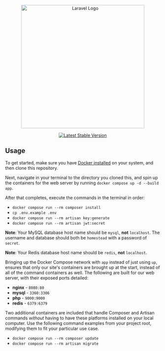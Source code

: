 <p align="center"><a href="https://laravel.com" target="_blank"><img src="https://raw.githubusercontent.com/laravel/art/master/logo-lockup/5%20SVG/2%20CMYK/1%20Full%20Color/laravel-logolockup-cmyk-red.svg" width="400" alt="Laravel Logo"></a></p>

<p align="center">
<a href="https://packagist.org/packages/laravel/framework"><img src="https://img.shields.io/packagist/v/laravel/framework" alt="Latest Stable Version"></a>
</p>

## Usage

To get started, make sure you have [Docker installed](https://docs.docker.com/docker-for-mac/install/) on your system, and then clone this repository.

Next, navigate in your terminal to the directory you cloned this, and spin up the containers for the web server by running `docker compose up -d --build app`.

After that completes, execute the commands in the terminal in order:
- `docker compose run --rm composer install`
- `cp .env.example .env`
- `docker compose run --rm artisan key:generate`
- `docker compose run --rm artisan jwt:secret`

**Note**: Your MySQL database host name should be `mysql`, **not** `localhost`. The username and database should both be `homestead` with a password of `secret`.

**Note**: Your Redis database host name should be `redis`, **not** `localhost`.

Bringing up the Docker Compose network with `app` instead of just using `up`, ensures that only our site's containers are brought up at the start, instead of all of the command containers as well. The following are built for our web server, with their exposed ports detailed:

- **nginx** - `8080:80`
- **mysql** - `3360:3306`
- **php** - `9000:9000`
- **redis** - `6379:6379`

Two additional containers are included that handle Composer and Artisan commands *without* having to have these platforms installed on your local computer. Use the following command examples from your project root, modifying them to fit your particular use case.

- `docker compose run --rm composer update`
- `docker compose run --rm artisan migrate`

